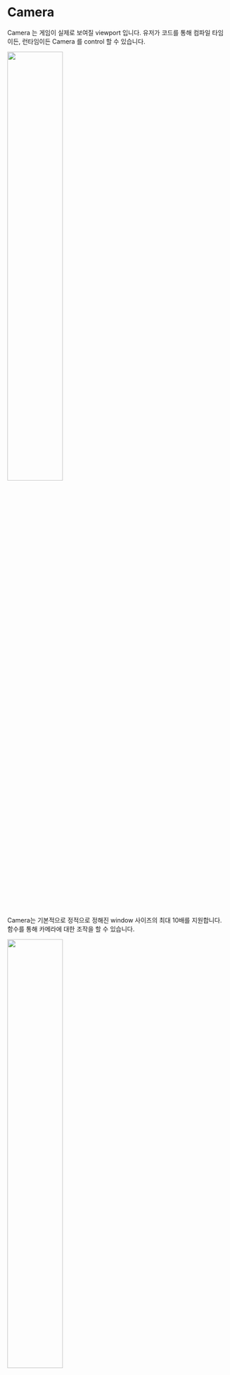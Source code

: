  # Camera
 
 Camera 는 게임이 실제로 보여질 viewport 입니다.
 유저가 코드를 통해 컴파일 타임이든, 런타임이든 Camera 를 control 할 수 있습니다.

<img src="https://user-images.githubusercontent.com/39338850/64238335-36252400-cf39-11e9-9a31-96d6feee27fa.png" width="50%"></img>

Camera는 기본적으로 정적으로 정해진 window 사이즈의 최대 10배를 지원합니다.
함수를 통해 카메라에 대한 조작을 할 수 있습니다.

<img src="https://user-images.githubusercontent.com/39338850/64238542-90be8000-cf39-11e9-9d6e-ee7951c33ca4.png" width="50%"></img>


